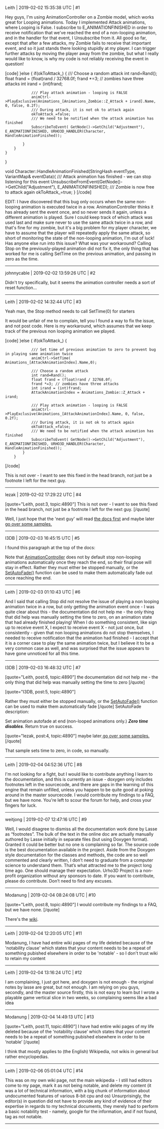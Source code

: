 Leith | 2019-02-02 15:35:38 UTC | #1

Hey guys,
I'm using AnimationController on a Zombie model, which works great for Looping animations.
Today I implemented Attack animations, where Looping is False.
I subscribe to E_ANIMATIONFINISHED in order to receive notification that we've reached the end of a non-looping animation, and in the handler for that event, I Unsubscribe from it.
All good so far, except that after a few attacks, my Zombie fails to receive that important event, and so it just stands there looking stupidly at my player. 
I can trigger further attacks by moving the player away from the zombie, but what I really would like to know, is why my code is not reliably receiving the event in question!

[code]
        }else
        {
            if(okToAttack_)
            {
                /// Choose a random attack
                int rand=Rand();
                float frand = (float)rand / 32768.0f;
                frand *=3; // zombies have three attacks
                int irand = (int)frand;

                /// Play attack animation - looping is FALSE
                animCtrl->PlayExclusive(Animations_[Animations_Zombie::Z_Attack + irand].Name, 0, false, 0.2f);
                /// During attack, it is not ok to attack again
                okToAttack_=false;
                /// We need to be notified when the attack animation has finished
                SubscribeToEvent( GetNode()->GetChild("Adjustment"), E_ANIMATIONFINISHED, URHO3D_HANDLER(Character, HandleAnimationFinished));

            }
        }
    }

}

void Character::HandleAnimationFinished(StringHash eventType, VariantMap& eventData){
    /// Attack animation has finished - we can stop listening for this event
    UnsubscribeFromEvent(GetNode()->GetChild("Adjustment"), E_ANIMATIONFINISHED);
    /// Zombie is now free to attack again
    okToAttack_=true;
}
[/code]

EDIT: 
I have discovered that this bug only occurs when the same non-looping animation is executed twice in a row. AnimationController thinks it has already sent the event once, and so never sends it again, unless a different animation is played. Sure I could keep track of which attack was used last and make sure never to use the same attack twice in a row, and that's fine for my zombie, but it's a big problem for my player character, we have to assume that the player will repeatedly apply the same attack, so short of monitoring the state of the non-looping animation, I'm out of luck! Has anyone else run into this issue? What was your workaround? 
Calling Stop on the previously-played animation did not fix it, the only thing that has worked for me is calling SetTime on the previous animation, and passing in zero as the time.

-------------------------

johnnycable | 2019-02-02 13:59:26 UTC | #2

Didn't try specifically, but it seems the animation controller needs a sort of reset function...

-------------------------

Leith | 2019-02-02 14:32:44 UTC | #3

Yeah man, the Stop method needs to call SetTime(0) for starters

It would be unfair of me to complain, tell you I found a way to fix the issue, and not post code.
Here is my workaround, which assumes that we keep track of the previous non looping animation we played.

[code]
        }else
        {
            if(okToAttack_)
            {


                /// Set time of previous animation to zero to prevent bug in playing same animation twice
                animCtrl->SetTime( Animations_[AttackAnimationIndex].Name,0);

                /// Choose a random attack
                int rand=Rand();
                float frand = (float)rand / 32768.0f;
                frand *=3; // zombies have three attacks
                int irand = (int)frand;
                AttackAnimationIndex = Animations_Zombie::Z_Attack + irand;

                /// Play attack animation - looping is FALSE
                animCtrl->PlayExclusive(Animations_[AttackAnimationIndex].Name, 0, false, 0.2f);
                /// During attack, it is not ok to attack again
                okToAttack_=false;
                /// We need to be notified when the attack animation has finished
                SubscribeToEvent( GetNode()->GetChild("Adjustment"), E_ANIMATIONFINISHED, URHO3D_HANDLER(Character, HandleAnimationFinished));
            }
        }
[/code]

This is not over - I want to see this fixed in the head branch, not just be a footnote I left for the next guy.

-------------------------

lezak | 2019-02-02 17:29:22 UTC | #4

[quote="Leith, post:3, topic:4890"]
This is not over - I want to see this fixed in the head branch, not just be a footnote I left for the next guy.
[/quote]

Well, I just hope that the 'next guy' will read <a href="https://urho3d.github.io/documentation/HEAD/_skeletal_animation.html">the docs first</a> and maybe later<a href ="https://github.com/urho3d/Urho3D/blob/d67533617db737fdc2972d49400eecb4163cf38a/bin/Data/Scripts/NinjaSnowWar/Ninja.as#L231"> go over some samples. </a>

-------------------------

I3DB | 2019-02-03 16:45:15 UTC | #5

I found this paragraph at the top of the docs:

Note that [AnimationController](https://urho3d.github.io/documentation/HEAD/class_urho3_d_1_1_animation_controller.html) does not by default stop non-looping animations automatically once they reach the end, so their final pose will stay in effect. Rather they must either be stopped manually, or the [SetAutoFade()](https://urho3d.github.io/documentation/HEAD/class_urho3_d_1_1_animation_controller.html#a8ae79e48a4111a65e8a22f821df4f03c) function can be used to make them automatically fade out once reaching the end.

-------------------------

Leith | 2019-02-03 01:10:43 UTC | #6

And I said that calling Stop did not resolve the issue of playing a non looping animation twice in a row, but only getting the animation event once - I was quite clear about this - the documentation did not help me - the only thing that did help was manually setting the time to zero, on an animation state that had already finished playing! When I do something consistent, like sign up to receive event X, I expect to receive event X - not just once, but consistently - given that non looping animations do not stop themselves, I needed to receive notification that the animation had finished - I accept that it is a corner case to play the same animation twice, but I believe it to be a very common case as well, and was surprised that the issue appears to have gone unnoticed for all this time.

-------------------------

I3DB | 2019-02-03 16:48:32 UTC | #7

[quote="Leith, post:6, topic:4890"]
the documentation did not help me - the only thing that did help was manually setting the time to zero
[/quote]

[quote="I3DB, post:5, topic:4890"]


Rather they must either be stopped manually, or the [SetAutoFade()](https://urho3d.github.io/documentation/HEAD/class_urho3_d_1_1_animation_controller.html#a8ae79e48a4111a65e8a22f821df4f03c) function can be used to make them automatically fade
[/quote]
SetAutoFade description:

Set animation autofade at end (non-looped animations only.) **_Zero time disables_**. Return true on success.

[quote="lezak, post:4, topic:4890"]
maybe later[ go over some samples.](https://github.com/urho3d/Urho3D/blob/d67533617db737fdc2972d49400eecb4163cf38a/bin/Data/Scripts/NinjaSnowWar/Ninja.as#L231)
[/quote]

That sample sets time to zero, in code, so manually.

-------------------------

Leith | 2019-02-04 04:52:36 UTC | #8

I'm not looking for a fight, but I would like to contribute anything I learn to the documentation, and this is currently an issue - doxygen only includes footnotes left in the sourcecode, and there are gaps in the learning of this engine that remain unfilled, unless you happen to be quite good at poking around in the master sourcecode. I would contribute my findings to a FAQ, but we have none. You're left to scour the forum for help, and cross your fingers for luck.

-------------------------

weitjong | 2019-02-07 12:47:16 UTC | #9

Well, I would disagree to dismiss all the documentation work done by Lasse as “footnotes”. The bulk of the text in the online doc are actually manually authored by Lasse initially in separate files (but using Doxygen format). Granted it could be better but no one is complaining so far. The source code is the best documentation available in the project. Aside from the Doxygen style documentation for the classes and methods, the code are so well commented and clearly written, I don’t need to graduate from a computer science to understand them. That’s what attracted me to the project long time ago. One should manage their expectation. Urho3D Project is a non-profit organization without any sponsors to date. If you want to contribute, please do contribute. Don’t need to find any excuses.

-------------------------

Modanung | 2019-02-04 08:24:08 UTC | #10

[quote="Leith, post:8, topic:4890"]
I would contribute my findings to a FAQ, but we have none.
[/quote]

There's the [wiki](https://github.com/urho3d/urho3d/wiki).

-------------------------

Leith | 2019-02-04 12:20:05 UTC | #11

Modanung, I have had entire wiki pages of my life deleted because of the 'notability clause' which states that your content needs to be a repeat of something pubished elsewhere in order to be 'notable' - so I don't trust wiki to retain my content

-------------------------

Leith | 2019-02-04 13:16:24 UTC | #12

I am complaining, I just got here, and doxygen is not enough - the original notes by lasse are great, but not enough. I am relying on you guys, secondly, and the master source firstly, this is not easy to learn but I wrote a playable game vertical slice in two weeks, so complaining seems like a bad idea

-------------------------

Modanung | 2019-02-04 14:49:13 UTC | #13

[quote="Leith, post:11, topic:4890"]
I have had entire wiki pages of my life deleted because of the ‘notability clause’ which states that your content needs to be a repeat of something pubished elsewhere in order to be ‘notable’
[/quote]

I think that mostly applies to (the English) Wikipedia, not wikis in general but rather encyclopedias.

-------------------------

Leith | 2019-02-06 05:01:04 UTC | #14

This was on my own wiki page, not the main wikipedia - I still had editors come to my page, mark it as not being notable, and delete my content (it was a lot of technical information, with a big chunk of information about undocumented features of various 8-bit cpu and os)
Unsurprisingly, the editor(s) in question did not have to provide any kind of evidence of their expertise in regards to my technical documents, they merely had to perform a basic notability test - namely, google for the information, and if not found, tag as not notable.

-------------------------

